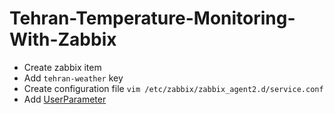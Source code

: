 # Tehran-Temperature-Monitoring-With-Zabbix

- Create zabbix item
- Add ``tehran-weather`` key 
- Create configuration file ``vim /etc/zabbix/zabbix_agent2.d/service.conf ``
- Add  [UserParameter](https://github.com/AlirezaBahadoriZadeh2002/Tehran-Temperature-Monitoring-With-Zabbix/blob/main/service.conf)

